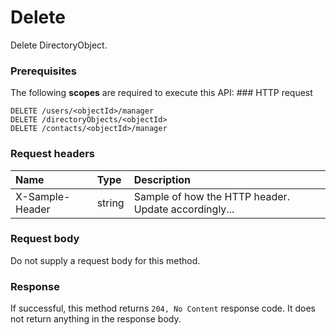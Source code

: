 # Delete

Delete DirectoryObject.
### Prerequisites
The following **scopes** are required to execute this API: ### HTTP request
<!-- { "blockType": "ignored" } -->
```http
DELETE /users/<objectId>/manager
DELETE /directoryObjects/<objectId>
DELETE /contacts/<objectId>/manager

```
### Request headers
| Name       | Type | Description|
|:---------------|:--------|:----------|
| X-Sample-Header  | string  | Sample of how the HTTP header. Update accordingly...|

### Request body
Do not supply a request body for this method.


### Response
If successful, this method returns `204, No Content` response code. It does not return anything in the response body.


<!-- uuid: d2b9b2d0-d36a-44d0-a13f-dc8bbde24b8c
2015-10-14 23:39:31 UTC -->
<!-- {
  "type": "#page.annotation",
  "description": "Delete",
  "keywords": "",
  "section": "documentation",
  "tocPath": ""
}-->